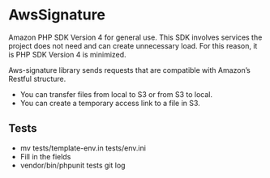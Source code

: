 # AwsSignature

Amazon PHP SDK Version 4 for general use. 
This SDK involves services the project does not need and can create unnecessary load. 
For this reason, it is PHP SDK Version 4 is minimized.

Aws-signature library sends requests that are compatible with Amazon’s Restful structure.

  * You can transfer files from local to S3 or from S3 to local.
  * You can create a temporary access link to a file in S3.

## Tests

* mv tests/template-env.in tests/env.ini
* Fill in the fields
* vendor/bin/phpunit tests git log
